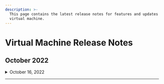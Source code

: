```yaml
---
description: >-
  This page contains the latest release notes for features and updates to
  virtual machine.
---
```


# Virtual Machine Release Notes

## **October 2022**

<details>

<summary>October 16, 2022</summary>

* You can now reinstall the operating system of your virtual machine instance. After powering off the instance, you can reset your operating system or reinstall other operating systems.

<!---->

* Bandwidth upgrade and downgrade are now available. You can downgrade or upgrade instance bandwidth cap, which will take immediate effect and cannot be reversed.

</details>

****
